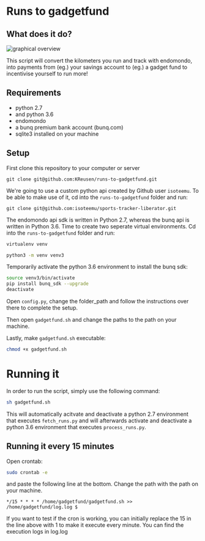 # Runs to gadgetfund

## What does it do?
![graphical overview](https://github.com/KReusen/runs-to-gadgetfund/raw/master/overview.jpg "Graphical overview")

This script will convert the kilometers you run and track with endomondo, into payments from (eg.) your savings account to (eg.) a gadget fund to incentivise yourself to run more!

## Requirements
- python 2.7
- and python 3.6
- endomondo
- a bunq premium bank account (bunq.com)
- sqlite3 installed on your machine

## Setup
First clone this repository to your computer or server
```
git clone git@github.com:KReusen/runs-to-gadgetfund.git
```

We're going to use a custom python api created by Github user `isoteemu`. To be able to make use of it, cd into the `runs-to-gadgetfund` folder and run:

```
git clone git@github.com:isoteemu/sports-tracker-liberator.git
```

The endomondo api sdk is written in Python 2.7, whereas the bunq api is written in Python 3.6. Time to create two seperate virtual environments. Cd into the `runs-to-gadgetfund` folder and run:

```bash
virtualenv venv
```
```bash
python3 -m venv venv3
```

Temporarily activate the python 3.6 environment to install the bunq sdk:
```bash
source venv3/bin/activate
pip install bunq_sdk --upgrade
deactivate
```

Open `config.py`, change the folder_path and follow the instructions over there to complete the setup. 

Then open `gadgetfund.sh` and change the paths to the path on your machine. 

Lastly, make `gadgetfund.sh` executable:
```bash
chmod +x gadgetfund.sh
```

# Running it
In order to run the script, simply use the following command:

```bash
sh gadgetfund.sh
```

This will automatically acitvate and deactivate a python 2.7 environment that executes `fetch_runs.py` and will afterwards activate and deactivate a python 3.6 environment that executes `process_runs.py`.

## Running it every 15 minutes
Open crontab:
```bash
sudo crontab -e
```

and paste the following line at the bottom. Change the path with the path on your machine.

```
*/15 * * * * /home/gadgetfund/gadgetfund.sh >> /home/gadgetfund/log.log $
```

If you want to test if the cron is working, you can initially replace the 15 in the line above with 1 to make it execute every minute. You can find the execution logs in log.log